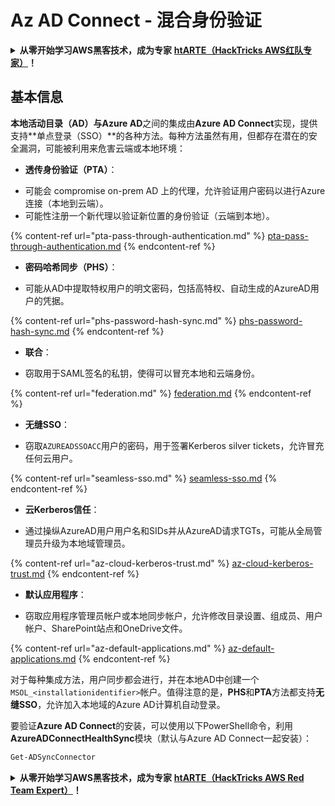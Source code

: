 # Az AD Connect - 混合身份验证

<details>

<summary><strong>从零开始学习AWS黑客技术，成为专家</strong> <a href="https://training.hacktricks.xyz/courses/arte"><strong>htARTE（HackTricks AWS红队专家）</strong></a><strong>！</strong></summary>

支持HackTricks的其他方式：

* 如果您想看到您的**公司在HackTricks中做广告**或**下载PDF格式的HackTricks**，请查看[**订阅计划**](https://github.com/sponsors/carlospolop)!
* 获取[**官方PEASS & HackTricks周边产品**](https://peass.creator-spring.com)
* 探索[**PEASS家族**](https://opensea.io/collection/the-peass-family)，我们的独家[NFT](https://opensea.io/collection/the-peass-family)收藏品
* **加入** 💬 [**Discord群组**](https://discord.gg/hRep4RUj7f) 或 [**电报群组**](https://t.me/peass) 或 **关注**我们的**Twitter** 🐦 [**@hacktricks_live**](https://twitter.com/hacktricks_live)**。**
* 通过向[**HackTricks**](https://github.com/carlospolop/hacktricks)和[**HackTricks Cloud**](https://github.com/carlospolop/hacktricks-cloud) github仓库提交PR来分享您的黑客技巧。

</details>

## 基本信息

**本地活动目录（AD）**与**Azure AD**之间的集成由**Azure AD Connect**实现，提供支持**单点登录（SSO）**的各种方法。每种方法虽然有用，但都存在潜在的安全漏洞，可能被利用来危害云端或本地环境：

* **透传身份验证（PTA）**：
- 可能会 compromise on-prem AD 上的代理，允许验证用户密码以进行Azure连接（本地到云端）。
- 可能性注册一个新代理以验证新位置的身份验证（云端到本地）。

{% content-ref url="pta-pass-through-authentication.md" %}
[pta-pass-through-authentication.md](pta-pass-through-authentication.md)
{% endcontent-ref %}

* **密码哈希同步（PHS）**：
- 可能从AD中提取特权用户的明文密码，包括高特权、自动生成的AzureAD用户的凭据。

{% content-ref url="phs-password-hash-sync.md" %}
[phs-password-hash-sync.md](phs-password-hash-sync.md)
{% endcontent-ref %}

* **联合**：
- 窃取用于SAML签名的私钥，使得可以冒充本地和云端身份。

{% content-ref url="federation.md" %}
[federation.md](federation.md)
{% endcontent-ref %}

* **无缝SSO**：
- 窃取`AZUREADSSOACC`用户的密码，用于签署Kerberos silver tickets，允许冒充任何云用户。

{% content-ref url="seamless-sso.md" %}
[seamless-sso.md](seamless-sso.md)
{% endcontent-ref %}

* **云Kerberos信任**：
- 通过操纵AzureAD用户用户名和SIDs并从AzureAD请求TGTs，可能从全局管理员升级为本地域管理员。

{% content-ref url="az-cloud-kerberos-trust.md" %}
[az-cloud-kerberos-trust.md](az-cloud-kerberos-trust.md)
{% endcontent-ref %}

* **默认应用程序**：
- 窃取应用程序管理员帐户或本地同步帐户，允许修改目录设置、组成员、用户帐户、SharePoint站点和OneDrive文件。

{% content-ref url="az-default-applications.md" %}
[az-default-applications.md](az-default-applications.md)
{% endcontent-ref %}

对于每种集成方法，用户同步都会进行，并在本地AD中创建一个`MSOL_<installationidentifier>`帐户。值得注意的是，**PHS**和**PTA**方法都支持**无缝SSO**，允许加入本地域的Azure AD计算机自动登录。

要验证**Azure AD Connect**的安装，可以使用以下PowerShell命令，利用**AzureADConnectHealthSync**模块（默认与Azure AD Connect一起安装）：
```powershell
Get-ADSyncConnector
```
<details>

<summary><strong>从零开始学习AWS黑客技术，成为专家</strong> <a href="https://training.hacktricks.xyz/courses/arte"><strong>htARTE（HackTricks AWS Red Team Expert）</strong></a><strong>！</strong></summary>

支持HackTricks的其他方式：

* 如果您想在HackTricks中看到您的**公司广告**或**下载PDF格式的HackTricks**，请查看[**订阅计划**](https://github.com/sponsors/carlospolop)!
* 获取[**官方PEASS & HackTricks周边产品**](https://peass.creator-spring.com)
* 探索我们的独家[**NFTs**]收藏品(https://opensea.io/collection/the-peass-family)
* **加入** 💬 [**Discord群组**](https://discord.gg/hRep4RUj7f) 或 [**电报群组**](https://t.me/peass) 或 **关注**我们的**Twitter** 🐦 [**@hacktricks_live**](https://twitter.com/hacktricks_live)**.**
* 通过向[**HackTricks**](https://github.com/carlospolop/hacktricks)和[**HackTricks Cloud**](https://github.com/carlospolop/hacktricks-cloud) github仓库提交PR来分享您的黑客技巧。

</details>
